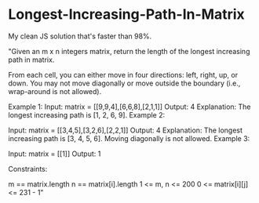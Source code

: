 # Longest-Increasing-Path-In-Matrix
My clean JS solution that's faster than 98%. 

"Given an m x n integers matrix, return the length of the longest increasing path in matrix.


From each cell, you can either move in four directions: left, right, up, or down. You may not move diagonally or move outside the boundary (i.e., wrap-around is not allowed).


Example 1:
Input: matrix = [[9,9,4],[6,6,8],[2,1,1]]
Output: 4
Explanation: The longest increasing path is [1, 2, 6, 9].
Example 2:


Input: matrix = [[3,4,5],[3,2,6],[2,2,1]]
Output: 4
Explanation: The longest increasing path is [3, 4, 5, 6]. Moving diagonally is not allowed.
Example 3:

Input: matrix = [[1]]
Output: 1
 

Constraints:

m == matrix.length
n == matrix[i].length
1 <= m, n <= 200
0 <= matrix[i][j] <= 231 - 1"
